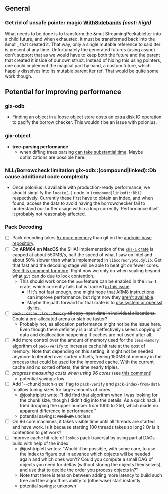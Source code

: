 ## General

### Get rid of unsafe pointer magic [WithSidebands] _(cost: high)_

What needs to be done is to transform the &mut StreamingPeekableIter into a child future, and when exhausted, it must be transformed back
into the &mut _ that created it. That way, only a single mutable reference to said Iter is present at any time. Unfortunately the generated futures (using async)
don't support that as we would have to keep both the future and the parent that created it inside of our own struct. Instead of hiding this using
pointers, one could implement the magical part by hand, a custom future, which happily dissolves into its mutable parent iter ref.
That would be quite some work though.

[WithSidebands]: https://github.com/GitoxideLabs/gitoxide/blob/fed6c69fd8b2877a66fe9d87916f3d54a3fc342b/gix-packetline/src/read/sidebands/async_io.rs#L197

## Potential for improving performance

### gix-odb

* Finding an object in a loose object store [costs an extra disk IO operation][extra-iop] to pacify the borrow checker. This wouldn't be an issue with polonius.

[extra-iop]: https://github.com/GitoxideLabs/gitoxide/blob/2958145a0ae1ef582bbf88352f5567d5c2b5eaf0/gix-odb/src/store/linked/find.rs#L33

### gix-object

* **tree-parsing performance**
  * when diffing trees parsing [can take substantial time](https://github.com/GitoxideLabs/gitoxide/discussions/74#discussioncomment-684927). Maybe optimizations are possible here.

### NLL/Borrowcheck limitation gix-odb::(compound|linked)::Db cause additional code complexity

* Once polonius is available with production-ready performance, we should simplify the `locate(…)` code in `(compound|linked)::Db()` respectively.
  Currently these first have to obtain an index, and when found, access the data to avoid having the borrowchecker fail to understand our buffer
  usage within a loop correctly. Performance itself it probably not reasonably affected.

### Pack Decoding

* [ ] Pack decoding takes [5x more memory][android-base-discussion] than git on the [android-base repository][android-base-repo].
* [ ] On **ARM64 on MacOS** the SHA1 implementation of the [`sha-1` crate](https://github.com/RustCrypto/hashes) is capped at about 550MB/s, half the speed of what I saw on Intel and about 50% slower than what's implemented in `libcorecrypto.dylib`. Get that fast and the decoding stage will be able
      to beat git on fewer cores. [See this comment for more](https://github.com/GitoxideLabs/gitoxide/discussions/46#discussioncomment-511268). Right now we only do when scaling beyond what `git` can do due to lock contention.
    * This should work once the `asm` feature can be enabled in the `sha-1` crate, which currently fails but is tracked [in this issue](https://github.com/RustCrypto/asm-hashes/issues/28).
        * If it's not fast enough, one might hope that ARM8 instructions can improve performance, but right now they [aren't available](https://github.com/rust-lang/stdarch/issues/1055#issuecomment-803737796).
        * Maybe the path forward for that crate is to [use system or openssl dylibs](https://github.com/RustCrypto/asm-hashes/issues/5).
* [ ] ~~`pack::cache::lru::Memory` all copy input data in individual allocations. Could a pre-allocated arena or slab be faster?~~
  * Probably not, as allocation performance might not be the issue here. Even though there definitely is a lot of effectively useless copying
    of data and deallocation happening if caches are not used after all.
* [ ] Add more control over the amount of memory used for the `less-memory` algorithm of `pack-verify` to increase cache hit rate at the cost of memory.
  Note that depending on this setting, it might not be needed anymore to iterated over sorted offsets, freeing 150MB of memory in the process
  that could be used for the improved cache. With the current cache and no sorted offsets, the time nearly triples.
* [ ] _progress measuring costs when using 96 cores_ (see [this comment][josh-aug-12])
  * potential savings: low
* [ ] Add '--chunk|batch-size' flag to `pack-verify` and `pack-index-from-data` to allow tuning sizes for large amounts of cores
  * @joshtriplett write: "I did find that algorithm when I was looking for the chunk size, though I didn't dig into the details. As a quick hack, I tried dropping the upper number from 1000 to 250, which made no apparent difference in performance."
  * potential savings: ~~medium~~ unclear
* [ ] On 96 core machines, it takes visible time until all threads are started and have work. Is it because starting 100 threads takes so long? Or is it contention to get work?
* [ ] Improve cache hit rate of `lookup` pack traversal by using partial DAGs build with help of the index
  * @joshtriplett writes: "Would it be possible, with some care, to use the index to figure out in advance which objects will be needed again and which ones won't? Could you compute a small DAG of objects you need for deltas (without storing the objects themselves), and use that to decide the order you process objects in?"
  * Note that there is tension between adding more latency to build such tree and the algorithms ability to (otherwise) start instantly.
  * potential savings: unknown

[android-base-discussion]: https://github.com/GitoxideLabs/gitoxide/pull/81
[android-base-repo]: https://android.googlesource.com/platform/frameworks/base
[josh-aug-12]: https://github.com/GitoxideLabs/gitoxide/issues/1#issuecomment-672566602
